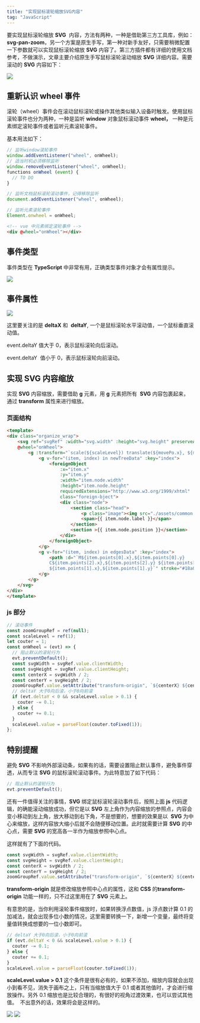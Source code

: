 ```yaml
---
title: "实现鼠标滚轮缩放SVG内容"
tag: "JavaScript"
---
```


要实现鼠标滚轮缩放 **SVG**  内容，方法有两种，一种是借助第三方工具库，例如：**svg-pan-zoom**，另一个方案是原生手写，第一种对新手友好，只需要稍微配置一下参数就可以实现鼠标滚轮缩放 **SVG** 内容了。第三方插件都有详细的使用文档参考，不做演示，文章主要介绍原生手写鼠标滚轮滚动缩放 **SVG** 详细内容。需要滚动的 **SVG** 内容如下：

<img src="../imgs/14/01.webp" />

## 重新认识 wheel 事件

滚轮（wheel）事件会在滚动鼠标滚轮或操作其他类似输入设备时触发。使用鼠标滚轮事件也分为两种，一种是监听 **window** 对象鼠标滚动事件 **wheel，** 一种是元素绑定滚轮事件或者监听元素滚轮事件。

基本用法如下：

```js
// 监听window滚轮事件
window.addEventListener("wheel", onWheel);
// 适当时机必须移除监听
window.removeEventListener("wheel", onWheel);
functions onWheel (event) {
  // TO DO
}
```

```js
// 监听文档鼠标滚轮滚动事件，记得移除监听
document.addEventListener("wheel", onWheel);
```

```js
// 监听元素滚轮事件
Element.onwheel = onWheel;
```

```html
<!-- vue 中元素绑定滚轮事件 -->
<div @wheel="onWheel"></div>
```

## 事件类型

事件类型在 **TypeScript** 中非常有用，正确类型事件对象才会有属性提示。

<img src="../imgs/14/02.webp" />

## 事件属性

<img src="../imgs/14/03.webp" />

这里要关注的是 **deltaX** 和  **deltaY**, 一个是鼠标滚轮水平滚动值，一个鼠标垂直滚动值。

event.deltaY 值大于 0，表示鼠标滚轮向后滚动。

event.deltaY  值小于 0，表示鼠标滚轮向前滚动。

## 实现 SVG 内容缩放

实现 **SVG** 内容缩放，需要借助 **g** 元素，用 **g** 元素把所有  **SVG** 内容包裹起来，通过 **transform** 属性来进行缩放。

### 页面结构

```html
<template>
<div class="organize_wrap">
    <svg ref="svgRef" :width="svg.width" :height="svg.height" preserveAspectRatio="xMidYMid meet"
    @wheel="onWheel">
        <g :transform="`scale(${scaleLevel}) translate(${movePo.x}, ${movePo.y})`" ref="zoomGroupRef">
            <g v-for="(item, index) in newTreeData" :key="index">
                <foreignObject
                    :x="item.x"
                    :y="item.y"
                    :width="item.node.width"
                    :height="item.node.height"
                    requiredExtensions="http://www.w3.org/1999/xhtml"
                    class="foreign-bject">
                    <div class="node">
                        <section class="head">
                            <p class="image"><img src="./assets/common.png" alt="" srcset=""></p>
                            <span>{{ item.node.label }}</span>
                        </section>
                        <section >{{ item.node.position }}</section>
                    </div>
                </foreignObject>
            </g>
            <g v-for="(item, index) in edgesData" :key="index">
                <path :d="`M${item.points[0].x},${item.points[0].y}
                C${item.points[2].x},${item.points[2].y} ${item.points[3].x},${item.points[3].y}
                ${item.points[1].x},${item.points[1].y}`" stroke="#18a058" stroke-width="2" fill="none"/>
            </g>
        </g>
    </svg>
</div>
</template>
```

### js 部分

```js
// 滚动事件
const zoomGroupRef = ref(null);
const scaleLevel = ref(1);
let couter = 1;
const onWheel = (evt) => {
  // 阻止默认的滚轮行为
  evt.preventDefault();
  const svgWidth = svgRef.value.clientWidth;
  const svgHeight = svgRef.value.clientHeight;
  const centerX = svgWidth / 2;
  const centerY = svgHeight / 2;
  zoomGroupRef.value.setAttribute("transform-origin", `${centerX} ${centerY}`);
  // deltaY 大于0向后滚，小于0向前滚
  if (evt.deltaY < 0 && scaleLevel.value > 0.1) {
    couter -= 0.1;
  } else {
    couter += 0.1;
  }
  scaleLevel.value = parseFloat(couter.toFixed(1));
};
```

## 特别提醒

避免 **SVG** 不影响外部滚动条，如果有的话，需要设置阻止默认事件，避免事件穿透，从而专注 **SVG** 的鼠标滚轮滚动事件。为此特意加了如下代码：

```js
// 阻止默认的滚轮行为
evt.preventDefault();
```

还有一件值得关注的事情，**SVG** 绑定鼠标滚轮滚动事件后，按照上面 **js** 代码逻辑，的确能滚动缩放成功，但它是以 **SVG** 左上角作为内容缩放的参照点，内容会变小移动到左上角，放大移动到右下角，不是想要的，想要的效果是以  **SVG** 为中心来缩放，这样内容放大缩小后就不会随便移动位置。此时就需要计算 **SVG** 的中心点，需要 **SVG** 的宽高各一半作为缩放参照中心点。

这样就有了下面的代码。

```js
const svgWidth = svgRef.value.clientWidth;
const svgHeight = svgRef.value.clientHeight;
const centerX = svgWidth / 2;
const centerY = svgHeight / 2;
zoomGroupRef.value.setAttribute("transform-origin", `${centerX} ${centerY}`);
```

**transform-origin** 就是修改缩放参照中心点的属性，这和 **CSS** 的**transform-origin** 功能一样的，只不过这里用在了 **SVG** 元素上。

有意思的是，当你利用滚轮事件缩放时，如果转换浮点数值，js 浮点数计算 0.1 的加减法，就会出现多位小数的情况，这里需要转换一下，新增一个变量，最终将变量值转换成想要的一位小数即可。

```js
// deltaY 大于0向后滚，小于0向前滚
if (evt.deltaY < 0 && scaleLevel.value > 0.1) {
  couter -= 0.1;
} else {
  couter += 0.1;
}
scaleLevel.value = parseFloat(couter.toFixed(1));
```

**scaleLevel.value > 0.1** 这个条件是很有必有的，如果不添加，缩放内容就会出现小到看不见，消失于画布之上，只有当缩放值大于 0.1 或者其他值时，才会进行缩放操作。另外 0.1 缩放也是比较合理的，有很好的视角过渡效果，也可以尝试其他值。  不出意外的话，效果将会是这样的。

<img src="../imgs/14/01.gif" />

<img src="../imgs/14/04.webp" />